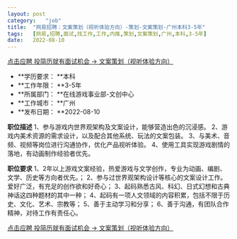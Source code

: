 ```yaml
---
layout:	post
category:	"job"
title:	"网易招聘：文案策划（视听体验方向）-策划-文案策划-广州本科3-5年"
tags:	[网易,招聘,面试,找工作,工作,内推,策划,文案策划,广州,本科,3-5年]
date:	2022-08-10
---
```


[点击应聘 投简历就有面试机会 -> 文案策划（视听体验方向）](http://mobile.bole.netease.com/bole/boleDetail?id=25659&employeeId=346f03c3cda5f04c&key=all)



- **学历要求： **本科
- **工作年限： **3-5年
- **所属部门： **在线游戏事业部-文创中心
- **工作城市： **广州
- **发布日期： **2022-08-10



**职位描述**
1、参与游戏内世界观架构及文案设计，能够营造出色的沉浸感。
2、游戏内美术资源的需求设计，以及配合其他系统、玩法的文案包装。
3、与美术、音频、视频等岗位进行沟通协作，优化产品视听体验。
4、使用工具实现游戏剧情的落地，有动画制作经验者优先。





**职位要求**
1、2年以上游戏文案经验，热爱游戏与文学创作，专业为动画、编剧、文学、历史等方向者优先。；
2、参与过世界观架构设计等核心的文案设计工作。爱好广泛，有充足的创作欲和好奇心；
3、起码熟悉古风、科幻、日式幻想和古典神话这四种题材的其中一种；
4、起码有一项人文领域的内容积累，包括不限于历史、文化、艺术、宗教等；
5、善于主动学习和分享；
6、善于沟通，有团队合作精神，对待工作有责任心。



[点击应聘 投简历就有面试机会 -> 文案策划（视听体验方向）](http://mobile.bole.netease.com/bole/boleDetail?id=25659&employeeId=346f03c3cda5f04c&key=all)